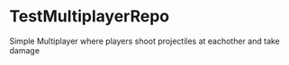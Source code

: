# TestMultiplayerRepo
 Simple Multiplayer where players shoot projectiles at eachother and take damage
